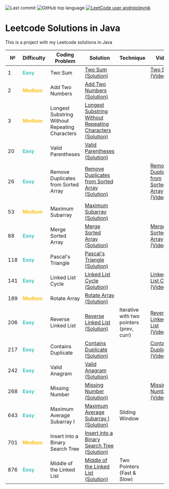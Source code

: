 ![Last commit](https://img.shields.io/github/last-commit/a-oleynik/leetcode-java?style=for-the-badge&color=9cf&logo=git)
![GitHub top language](https://img.shields.io/github/languages/top/a-oleynik/leetcode-java?style=for-the-badge&color=blue)
[![LeetCode user andreioleynik](https://img.shields.io/badge/dynamic/json?style=for-the-badge&labelColor=black&color=%23ffa116&label=Solved&query=solvedOverTotal&url=https%3A%2F%2Fleetcode-badge.vercel.app%2Fapi%2Fusers%2Fandreioleynik&logo=leetcode&logoColor=yellow)](https://leetcode.com/u/andreioleynik/)

# Leetcode Solutions in Java

This is a project with my Leetcode solutions in Java

| №   | Difficulty                                     | Coding Problem                                 | Solution                                                                                                                                                                                       | Technique                                | Video                                                                                      | Leetcode link                                                                                                                                             |
|-----|------------------------------------------------|------------------------------------------------|------------------------------------------------------------------------------------------------------------------------------------------------------------------------------------------------|------------------------------------------|--------------------------------------------------------------------------------------------|-----------------------------------------------------------------------------------------------------------------------------------------------------------|
| 1   | <span style="color:#46c6c2"> **Easy**</span>   | Two Sum                                        | [Two Sum (Solution)](https://github.com/a-oleynik/leetcode-java/tree/master/src/main/java/com/oleynik/java/leetcode/twosum/Solution.java)                                                      |                                          | [Two Sum (Video)](https://www.youtube.com/watch?v=ED2CVzR3kM0)                             | [Two Sum (Description)](https://leetcode.com/problems/two-sum/description/)                                                                               |
| 2   | <span style="color:#fac31d"> **Medium**</span> | Add Two Numbers                                | [Add Two Numbers (Solution)](https://github.com/a-oleynik/leetcode-java/tree/master/src/main/java/com/oleynik/java/leetcode/addtwonumbers/Solution.java)                                       |                                          |                                                                                            | [Add Two Numbers (Description)](https://leetcode.com/problems/add-two-numbers/description/)                                                               |
| 3   | <span style="color:#fac31d"> **Medium**</span> | Longest Substring Without Repeating Characters | [Longest Substring Without Repeating Characters (Solution)](https://github.com/a-oleynik/leetcode-java/tree/master/src/main/java/com/oleynik/java/leetcode/longesrtsubstreang3/Solution.java)  |                                          |                                                                                            | [Longest Substring Without Repeating Characters (Description)](https://leetcode.com/problems/longest-substring-without-repeating-characters/description/) |
| 20  | <span style="color:#46c6c2"> **Easy**</span>   | Valid Parentheses                              | [Valid Parentheses (Solution)](https://github.com/a-oleynik/leetcode-java/tree/master/src/main/java/com/oleynik/java/leetcode/validparentheses/Solution.java)                                  |                                          |                                                                                            | [Valid Parentheses (Description)](https://leetcode.com/problems/valid-parentheses/description/)                                                           |
| 26  | <span style="color:#46c6c2"> **Easy**</span>   | Remove Duplicates from Sorted Array            | [Remove Duplicates from Sorted Array (Solution)](https://github.com/a-oleynik/leetcode-java/tree/master/src/main/java/com/oleynik/java/leetcode/removeduplicatesfromsortedarray/Solution.java) |                                          | [Remove Duplicates from Sorted Array (Video)](https://www.youtube.com/watch?v=22O96AXx1TQ) | [Remove Duplicates from Sorted Array (Description)](https://leetcode.com/problems/remove-duplicates-from-sorted-array/description/)                       |
| 53  | <span style="color:#fac31d"> **Medium**</span> | Maximum Subarray                               | [Maximum Subarray (Solution)](https://github.com/a-oleynik/leetcode-java/tree/master/src/main/java/com/oleynik/java/leetcode/maxsubarray/Solution.java)                                        |                                          |                                                                                            | [Maximum Subarray (Description)](https://leetcode.com/problems/maximum-subarray/description/)                                                             |
| 88  | <span style="color:#46c6c2"> **Easy**</span>   | Merge Sorted Array                             | [Merge Sorted Array (Solution)](https://github.com/a-oleynik/leetcode-java/tree/master/src/main/java/com/oleynik/java/leetcode/mergesortedarray/Solution.java)                                 |                                          | [Merge Sorted Array (Video)](https://www.youtube.com/watch?v=6KI6nzb7cNA)                  | [Merge Sorted Array (Description)](https://leetcode.com/problems/merge-sorted-array/description/)                                                         |
| 118 | <span style="color:#46c6c2"> **Easy**</span>   | Pascal's Triangle                              | [Pascal's Triangle (Solution)](https://github.com/a-oleynik/leetcode-java/tree/master/src/main/java/com/oleynik/java/leetcode/pascalstriangle/Solution.java)                                   |                                          |                                                                                            | [Pascal's Triangle (Description)](https://leetcode.com/problems/pascals-triangle/description/)                                                            |
| 141 | <span style="color:#46c6c2"> **Easy**</span>   | Linked List Cycle                              | [Linked List Cycle (Solution)](https://github.com/a-oleynik/leetcode-java/tree/master/src/main/java/com/oleynik/java/leetcode/linkedlistcycle/Solution.java)                                   |                                          | [Linked List Cycle (Video)](https://www.youtube.com/watch?v=NfWbjFMZ6ZE)                   | [Linked List Cycle (Description)](https://leetcode.com/problems/linked-list-cycle/description/)                                                           |
| 189 | <span style="color:#fac31d"> **Medium**</span> | Rotate Array                                   | [Rotate Array (Solution)](https://github.com/a-oleynik/leetcode-java/tree/master/src/main/java/com/oleynik/java/leetcode/rotatearray/Solution.java)                                            |                                          |                                                                                            | [Rotate Array (Description)](https://leetcode.com/problems/rotate-array/description/)                                                                     |
| 206 | <span style="color:#46c6c2"> **Easy**</span>   | Reverse Linked List                            | [Reverse Linked List (Solution)](https://github.com/a-oleynik/leetcode-java/tree/master/src/main/java/com/oleynik/java/leetcode/reverselinkedlist/Solution.java)                               | Iterative with two pointers (prev, curr) | [Reverse Linked List (Video)](https://www.youtube.com/watch?v=skmuxgLeNwQ)                 | [Reverse Linked List (Description)](https://leetcode.com/problems/reverse-linked-list/description/)                                                       |
| 217 | <span style="color:#46c6c2"> **Easy**</span>   | Contains Duplicate                             | [Contains Duplicate (Solution)](https://github.com/a-oleynik/leetcode-java/tree/master/src/main/java/com/oleynik/java/leetcode/containsduplicate/Solution.java)                                |                                          | [Contains Duplicate (Video)](https://www.youtube.com/watch?v=M-oAWBHhdO0)                  | [Contains Duplicate (Description)](https://leetcode.com/problems/contains-duplicate/description/)                                                         |
| 242 | <span style="color:#46c6c2"> **Easy**</span>   | Valid Anagram                                  | [Valid Anagram (Solution)](https://github.com/a-oleynik/leetcode-java/tree/master/src/main/java/com/oleynik/java/leetcode/validanagram/Solution.java)                                          |                                          |                                                                                            | [Valid Anagram (Description)](https://leetcode.com/problems/valid-anagram/description/)                                                                   |
| 268 | <span style="color:#46c6c2"> **Easy**</span>   | Missing Number                                 | [Missing Number (Solution)](https://github.com/a-oleynik/leetcode-java/tree/master/src/main/java/com/oleynik/java/leetcode/missingnumber/Solution.java)                                        |                                          | [Missing Number (Video)](https://www.youtube.com/watch?v=ZBeDCJpsX_M)                      | [Missing Number (Description)](https://leetcode.com/problems/missing-number/description/)                                                                 |
| 643 | <span style="color:#46c6c2"> **Easy**</span>   | Maximum Average Subarray I                     | [Maximum Average Subarray I  (Solution)](https://github.com/a-oleynik/leetcode-java/tree/master/src/main/java/com/oleynik/java/leetcode/maxevaragesubarray/Solution.java)                      | Sliding Window                           |                                                                                            | [Maximum Average Subarray I (Description)](https://leetcode.com/problems/maximum-average-subarray-i/description/)                                         |
| 701 | <span style="color:#fac31d"> **Medium**</span> | Insert into a Binary Search Tree               | [Insert into a Binary Search Tree (Solution)](https://github.com/a-oleynik/leetcode-java/tree/master/src/main/java/com/oleynik/java/leetcode/insertintobst/Solution.java)                      |                                          |                                                                                            | [Insert into a Binary Search Tree (Description)](https://leetcode.com/problems/insert-into-a-binary-search-tree/description/)                             |
| 876 | <span style="color:#46c6c2"> **Easy**</span>   | Middle of the Linked List                      | [Middle of the Linked List (Solution)](https://github.com/a-oleynik/leetcode-java/tree/master/src/main/java/com/oleynik/java/leetcode/middlelinkedlist/Solution.java)                          | Two Pointers (Fast & Slow)               |                                                                                            | [Middle of the Linked List (Description)](https://leetcode.com/problems/middle-of-the-linked-list/description/)                                           |

